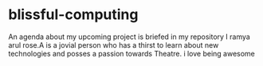 # blissful-computing
An agenda about my upcoming project is briefed in my repository
I ramya arul rose.A is a jovial person who has a thirst to learn about new technologies and posses a passion towards Theatre.
i love being awesome
